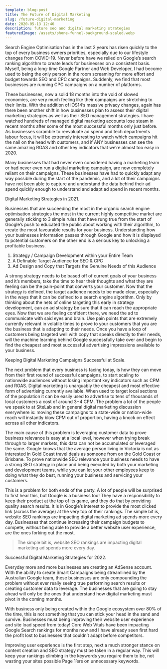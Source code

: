 ```yaml
---
template: blog-post
title: The Future of Digital Marketing
slug: /future-digital-marketing
date: 2020-05-13 12:46
description: future seo and digital marketing strategies
featuredImage: /assets/phone-funnel-background-scaled.webp
---
```

Search Engine Optimisation has in the last 2 years has risen quickly to the top of every business owners priorities, especially due to our lifestyle changes from COVID-19. Never before have we relied on Google’s search ranking algorithm to create leads for businesses on a consistent basis. Myself, being a long-time Google Partner and Web Developer, I had become used to being the only person in the room screaming for more effort and budget towards SEO and CPC campaigns. Suddenly, we find that most businesses are running CPC campaigns on a number of platforms.

These businesses, now a solid 18 months into the void of slowed economies, are very much feeling like their campaigns are stretching to their limits. With the addition of iOS14’s massive privacy changes, again has there been another shift in how businesses plan to assess their digital marketing strategies as well as their SEO management strategies. I have watched hundreds of managed digital marketing accounts lose steam in recent months after some of the most successful months only just before. As businesses scramble to reevaluate ad spend and tech departments labour focus, it will be extremely interesting to watch which campaigns hit the nail on the head with customers, and if ANY businesses can see the same amazing ROAS and other key indicators that we’re almost too easy in 2020.

Many businesses that had never even considered having a marketing team or had never even run a digital marketing campaign, are now completely reliant on their campaigns. These businesses have had to quickly adapt any way possible during the start of the pandemic, and a lot of their campaigns have not been able to capture and understand the data behind their ad spend quickly enough to understand and adapt ad spend in recent months.

Digital Marketing Strategies in 2021.

Businesses that are succeeding the most in the organic search engine optimisation strategies the most in the current highly competitive market are generally sticking to 3 simple rules that have rung true from the start of Google’s push to educated the public about working with their algorithm, to create the most favourable results for your business. Understanding how your businesses information passes through Google and how it is displayed to potential customers on the other end is a serious key to unlocking a profitable business.

1. Strategy / Campaign Development within your Entire Team
2. A Definable Target Audience for SEO & CPC
3. Ad Design and Copy that Targets the Genuine Needs of this Audience

A strong strategy needs to be based off of current goals of your business and it’s members, take the time to hear their thoughts and what they are feeling can be the pain-point that converts your customer. Now that the strategy is defined, the target audience needs to be made clear, especially in the ways that it can be defined to a search engine algorithm. Only by thinking about the nets of online targeting this early in strategy development, can an ad strategy be sure that it can reach the appropriate eyes. Now that we are feeling confident there, we need the ad to communicate with said eyes and brain. Use pain points that are extremely currently relevant in volatile times to prove to your customers that you are the business that is adapting to their needs. Once you have a loop of customers being targeted well with copy that speaks directly to their needs, will the machine learning behind Google successfully take over and begin to find the cheapest and most successful advertising impressions available to your business.

Keeping Digital Marketing Campaigns Successful at Scale.

The next problem that every business is facing today, is how they can move from their first round of successful campaigns, to start scaling to nationwide audiences without losing important key indicators such as CPM and ROAS. Digital marketing is unarguably the cheapest and most effective form of advertising currently available. When used to target local sections of the population it can be easily used to advertise to tens of thousands of local customers a cost of around $3-$4 CPM. The problem a lot of the people we speak to at SiteLab and in general digital marketing discussion everywhere is: moving these campaigns to a state-wide or nation-wide reach will instantly blow CPM out of proportion, having a knock on effect across all other indicators.

The main cause of this problem is leveraging customer data to prove business relevance is easy at a local level, however when trying break through to larger markets, this data can not be accumulated or leveraged the same. Google knows that the average person living in Victoria is not as interested in Gold Coast travel deals as someone from on the Gold Coast or Brisbane. To prove nationwide SEO relevance your business needs to have a strong SEO strategy in place and being executed by both your marketing and development teams, while you can let your other employees keep to doing what they do best, running your business and servicing your customers.

This is a problem for both ends of the party. A lot of people will be surprised to first hear this, but Google is a business too! They have a responsibility to keep their product at the top of its game, and they do that by providing quality search results. It is in Google’s interest to provide the most clicked link (across the average) at the very top of their rankings. The simple bit is, website SEO rankings are impacting digital marketing ad spends more every day. Businesses that continue increasing their campaign budgets to compete, without being able to provide a better website user experience, are the ones forking out the most.

> The simple bit is, website SEO rankings are impacting digital marketing ad spends more every day.

Successful Digital Marketing Strategies for 2022.

Everyday more and more businesses are creating an AdSense account. With the ability to create Smart Campaigns being streamlined by the Australian Google team, these businesses are only compounding the problem without ever really seeing true performing search results or creating customer data to leverage. The businesses that are going to stay ahead will only be the ones that understand how digital marketing must pivot in the coming months.

With business only being created within the Google ecosystem over 80% of the time, this is not something that you can stick your head in the sand and survive. Businesses must being improving their website user experience and site load speed from today! Core Web Vitals have been impacting Google Search rankings for months now and I have already seen first hard the profit lost to businesses that couldn’t adapt before competitors.

Improving user experience is the first step, next a much stronger stance on content creation and SEO strategy must be taken in a regular way. This will keep your rankings climbing in the keywords you require them to be, not wasting your sites possible Page 1’ers on unnecessary keywords.